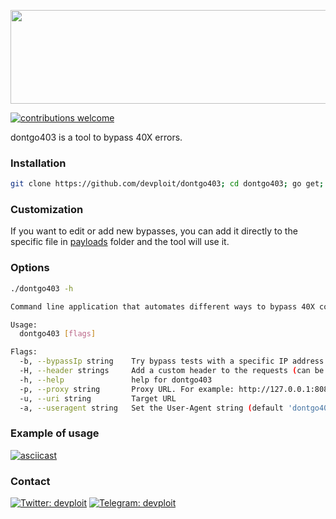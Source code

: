 <p align="center">
<img src="https://i.imgur.com/T5P5ZG0.png" width="600" height="150" >
</p>

[![contributions welcome](https://img.shields.io/badge/contributions-welcome-brightgreen.svg?style=flat)](https://github.com/dwyl/esta/issues)

dontgo403 is a tool to bypass 40X errors.

### Installation
```bash
git clone https://github.com/devploit/dontgo403; cd dontgo403; go get; go build
```

### Customization
If you want to edit or add new bypasses, you can add it directly to the specific file in [payloads](https://github.com/devploit/dontgo403/tree/main/payloads) folder and the tool will use it.


### Options
```bash
./dontgo403 -h

Command line application that automates different ways to bypass 40X codes.

Usage:
  dontgo403 [flags]

Flags:
  -b, --bypassIp string    Try bypass tests with a specific IP address (or hostname). i.e.: 'X-Forwarded-For: 192.168.0.1' instead of 'X-Forwarded-For: 127.0.0.1'
  -H, --header strings     Add a custom header to the requests (can be specified multiple times)
  -h, --help               help for dontgo403
  -p, --proxy string       Proxy URL. For example: http://127.0.0.1:8080
  -u, --uri string         Target URL
  -a, --useragent string   Set the User-Agent string (default 'dontgo403/0.3')
```


### Example of usage
[![asciicast](https://asciinema.org/a/xtD6Zcx2fZj5JgRdXEUi4rdqJ.svg)](https://asciinema.org/a/xtD6Zcx2fZj5JgRdXEUi4rdqJ)


### Contact
[![Twitter: devploit](https://img.shields.io/twitter/follow/devploit?style=social)](https://twitter.com/devploit)
[![Telegram: devploit](https://img.shields.io/badge/-devploit-blue?style=flat-square&logo=Telegram&logoColor=white&link=https://t.me/devploit)](https://t.me/devploit)
